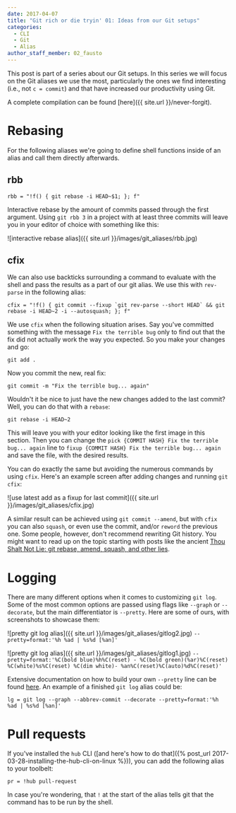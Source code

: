 ```yaml
---
date: 2017-04-07
title: "Git rich or die tryin' 01: Ideas from our Git setups"
categories:
  - CLI
  - Git
  - Alias
author_staff_member: 02_fausto
---
```


This post is part of a series about our Git setups. In this series we will focus on the Git aliases we use the most, particularly the ones we find interesting (i.e., not `c = commit`) and that have increased our productivity using Git.

A complete compilation can be found [here]({{ site.url }}/never-forgit).

# Rebasing

For the following aliases we're going to define shell functions inside of an alias and call them directly afterwards.

## rbb

`rbb = "!f() { git rebase -i HEAD~$1; }; f"`

Interactive rebase by the amount of commits passed through the first argument. Using `git rbb 3` in a project with at least three commits will leave you in your editor of choice with something like this:

![interactive rebase alias]({{ site.url }}/images/git_aliases/rbb.jpg)

## cfix

We can also use backticks surrounding a command to evaluate with the shell and pass the results as a part of our git alias. We use this with `rev-parse` in the following alias:

``cfix = "!f() { git commit --fixup `git rev-parse --short HEAD` && git rebase -i HEAD~2 -i --autosquash; }; f"``

We use `cfix` when the following situation arises. Say you've committed something with the message `Fix the terrible bug` only to find out that the fix did not actually work the way you expected. So you make your changes and go:

`git add .`

Now you commit the new, real fix:

`git commit -m "Fix the terrible bug... again"`

Wouldn't it be nice to just have the new changes added to the last commit? Well, you can do that with a `rebase`:

`git rebase -i HEAD~2`

This will leave you with your editor looking like the first image in this section. Then you can change the `pick {COMMIT HASH} Fix the terrible bug... again` line to `fixup {COMMIT HASH} Fix the terrible bug... again` and save the file, with the desired results.

You can do exactly the same but avoiding the numerous commands by using `cfix`. Here's an example screen after adding changes and running `git cfix`:

![use latest add as a fixup for last commit]({{ site.url }}/images/git_aliases/cfix.jpg)

A similar result can be achieved using `git commit --amend`, but with `cfix` you can also `squash`, or even use the commit, and/or `reword` the previous one. Some people, however, don't recommend rewriting Git history. You might want to read up on the topic starting with posts like the ancient [Thou Shalt Not Lie: git rebase, amend, squash, and other lies](http://paul.stadig.name/2010/12/thou-shalt-not-lie-git-rebase-ammend.html).

# Logging

There are many different options when it comes to customizing `git log`. Some of the most common options are passed using flags like `--graph` or `--decorate`, but the main differentiator is `--pretty`. Here are some of ours, with screenshots to showcase them:

![pretty git log alias]({{ site.url }}/images/git_aliases/gitlog2.jpg)
`--pretty=format:'%h %ad | %s%d [%an]'`

![pretty git log alias]({{ site.url }}/images/git_aliases/gitlog1.jpg)
`--pretty=format:'%C(bold blue)%h%C(reset) - %C(bold green)(%ar)%C(reset) %C(white)%s%C(reset) %C(dim white)- %an%C(reset)%C(auto)%d%C(reset)'`

Extensive documentation on how to build your own `--pretty` line can be found [here](https://git-scm.com/docs/pretty-formats). An example of a finished `git log` alias could be:

`lg = git log --graph --abbrev-commit --decorate --pretty=format:'%h %ad | %s%d [%an]'`

# Pull requests

If you've installed the `hub` CLI ([and here's how to do that]({% post_url 2017-03-28-installing-the-hub-cli-on-linux %})), you can add the following alias to your toolbelt:

`pr = !hub pull-request`

In case you're wondering, that `!` at the start of the alias tells git that the command has to be run by the shell.
